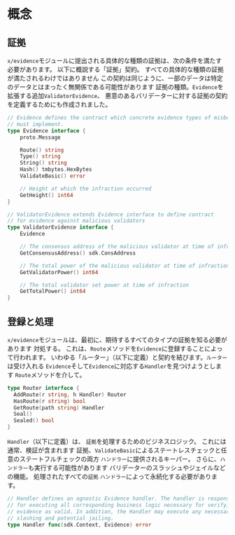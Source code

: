 # 概念

## 証拠

`x/evidence`モジュールに提出される具体的な種類の証拠は、次の条件を満たす必要があります。
以下に概説する「証拠」契約。 すべての具体的な種類の証拠が満たされるわけではありません
この契約は同じように、一部のデータは特定のデータとはまったく無関係である可能性があります
証拠の種類。`Evidence`を拡張する追加`ValidatorEvidence`、
悪意のあるバリデーターに対する証拠の契約を定義するためにも作成されました。

```go
// Evidence defines the contract which concrete evidence types of misbehavior
// must implement.
type Evidence interface {
	proto.Message

	Route() string
	Type() string
	String() string
	Hash() tmbytes.HexBytes
	ValidateBasic() error

	// Height at which the infraction occurred
	GetHeight() int64
}

// ValidatorEvidence extends Evidence interface to define contract
// for evidence against malicious validators
type ValidatorEvidence interface {
	Evidence

	// The consensus address of the malicious validator at time of infraction
	GetConsensusAddress() sdk.ConsAddress

	// The total power of the malicious validator at time of infraction
	GetValidatorPower() int64

	// The total validator set power at time of infraction
	GetTotalPower() int64
}
```

## 登録と処理

`x/evidence`モジュールは、最初に、期待するすべてのタイプの証拠を知る必要があります
対処する。 これは、`Route`メソッドを`Evidence`に登録することによって行われます。
いわゆる「ルーター」（以下に定義）と契約を結びます。`ルーター`は受け入れる
`Evidence`そして`Evidence`に対応する`Handler`を見つけようとします
`Route`メソッドを介して。

```go
type Router interface {
  AddRoute(r string, h Handler) Router
  HasRoute(r string) bool
  GetRoute(path string) Handler
  Seal()
  Sealed() bool
}
```

`Handler`（以下に定義）は、
`証拠`を処理するためのビジネスロジック。 これには通常、検証が含まれます
証拠、`ValidateBasic`によるステートレスチェックと任意のステートフルチェックの両方
`ハンドラー`に提供されるキーパー。 さらに、`ハンドラー`も実行する可能性があります
バリデーターのスラッシュやジェイルなどの機能。 処理されたすべての`証拠`
`ハンドラー`によって永続化する必要があります。 

```go
// Handler defines an agnostic Evidence handler. The handler is responsible
// for executing all corresponding business logic necessary for verifying the
// evidence as valid. In addition, the Handler may execute any necessary
// slashing and potential jailing.
type Handler func(sdk.Context, Evidence) error
```
